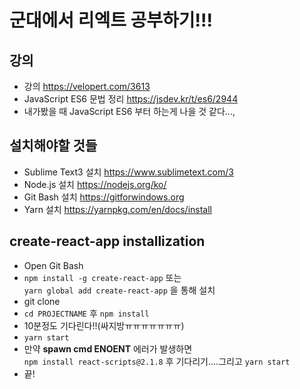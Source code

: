 # 군대에서 리엑트 공부하기!!!
## 강의
* 강의 https://velopert.com/3613
* JavaScript ES6 문법 정리 https://jsdev.kr/t/es6/2944
* 내가봤을 때 JavaScript ES6 부터 하는게 나을 것 같다...,
## 설치해야할 것들
* Sublime Text3 설치 https://www.sublimetext.com/3
* Node.js 설치 https://nodejs.org/ko/
* Git Bash 설치 https://gitforwindows.org
* Yarn 설치 https://yarnpkg.com/en/docs/install
## create-react-app installization
* Open Git Bash
* `npm install -g create-react-app` 또는</br>
  `yarn global add create-react-app` 을 통해 설치
* git clone
* `cd PROJECTNAME` 후 `npm install`
* 10분정도 기다린다!!(싸지방ㅠㅠㅠㅠㅠㅠㅠ)
* `yarn start`
* 만약 <b>spawn cmd ENOENT</b> 에러가 발생하면 <br />`npm install react-scripts@2.1.8` 후 기다리기....그리고 `yarn start`
* 끝!
